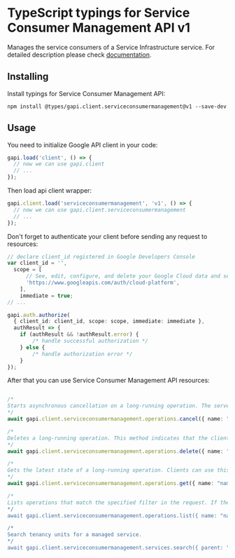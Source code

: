 # TypeScript typings for Service Consumer Management API v1

Manages the service consumers of a Service Infrastructure service.
For detailed description please check [documentation](https://cloud.google.com/service-consumer-management/docs/overview).

## Installing

Install typings for Service Consumer Management API:

```
npm install @types/gapi.client.serviceconsumermanagement@v1 --save-dev
```

## Usage

You need to initialize Google API client in your code:

```typescript
gapi.load('client', () => {
  // now we can use gapi.client
  // ...
});
```

Then load api client wrapper:

```typescript
gapi.client.load('serviceconsumermanagement', 'v1', () => {
  // now we can use gapi.client.serviceconsumermanagement
  // ...
});
```

Don't forget to authenticate your client before sending any request to resources:

```typescript
// declare client_id registered in Google Developers Console
var client_id = '',
  scope = [ 
      // See, edit, configure, and delete your Google Cloud data and see the email address for your Google Account.
      'https://www.googleapis.com/auth/cloud-platform',
    ],
    immediate = true;
// ...

gapi.auth.authorize(
  { client_id: client_id, scope: scope, immediate: immediate },
  authResult => {
    if (authResult && !authResult.error) {
        /* handle successful authorization */
    } else {
        /* handle authorization error */
    }
});
```

After that you can use Service Consumer Management API resources:

```typescript

/*
Starts asynchronous cancellation on a long-running operation. The server makes a best effort to cancel the operation, but success is not guaranteed. If the server doesn't support this method, it returns `google.rpc.Code.UNIMPLEMENTED`. Clients can use Operations.GetOperation or other methods to check whether the cancellation succeeded or whether the operation completed despite cancellation. On successful cancellation, the operation is not deleted; instead, it becomes an operation with an Operation.error value with a google.rpc.Status.code of 1, corresponding to `Code.CANCELLED`.
*/
await gapi.client.serviceconsumermanagement.operations.cancel({ name: "name",  });

/*
Deletes a long-running operation. This method indicates that the client is no longer interested in the operation result. It does not cancel the operation. If the server doesn't support this method, it returns `google.rpc.Code.UNIMPLEMENTED`.
*/
await gapi.client.serviceconsumermanagement.operations.delete({ name: "name",  });

/*
Gets the latest state of a long-running operation. Clients can use this method to poll the operation result at intervals as recommended by the API service.
*/
await gapi.client.serviceconsumermanagement.operations.get({ name: "name",  });

/*
Lists operations that match the specified filter in the request. If the server doesn't support this method, it returns `UNIMPLEMENTED`. NOTE: the `name` binding allows API services to override the binding to use different resource name schemes, such as `users/*/operations`. To override the binding, API services can add a binding such as `"/v1/{name=users/*}/operations"` to their service configuration. For backwards compatibility, the default name includes the operations collection id, however overriding users must ensure the name binding is the parent resource, without the operations collection id.
*/
await gapi.client.serviceconsumermanagement.operations.list({ name: "name",  });

/*
Search tenancy units for a managed service.
*/
await gapi.client.serviceconsumermanagement.services.search({ parent: "parent",  });
```
